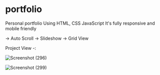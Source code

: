 # portfolio
Personal portfolio Using HTML, CSS JavaScript
It's fully responsive and mobile friendly

-> Auto Scroll
-> Slideshow
-> Grid View

Project View -:

![Screenshot (296)](https://user-images.githubusercontent.com/85220679/225095570-020833a8-291c-4051-8fc5-e10b18455c73.png)


![Screenshot (299)](https://user-images.githubusercontent.com/85220679/225096379-7a62fa1d-f344-4f0f-a76d-7c2ad2035e59.png)

